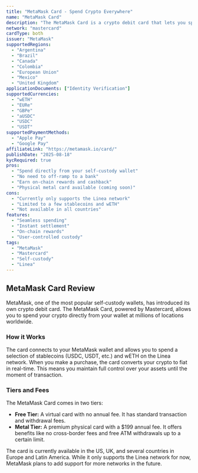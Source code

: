 ```yaml
---
title: "MetaMask Card - Spend Crypto Everywhere"
name: "MetaMask Card"
description: "The MetaMask Card is a crypto debit card that lets you spend your crypto anywhere Mastercard is accepted, directly from your MetaMask wallet."
network: "mastercard"
cardType: both
issuer: "MetaMask"
supportedRegions:
  - "Argentina"
  - "Brazil"
  - "Canada"
  - "Colombia"
  - "European Union"
  - "Mexico"
  - "United Kingdom"
applicationDocuments: ["Identity Verification"]
supportedCurrencies:
  - "wETH"
  - "EURe"
  - "GBPe"
  - "aUSDC"
  - "USDC"
  - "USDT"
supportedPaymentMethods:
  - "Apple Pay"
  - "Google Pay"
affiliateLink: "https://metamask.io/card/"
publishDate: "2025-08-18"
kycRequired: true
pros:
  - "Spend directly from your self-custody wallet"
  - "No need to off-ramp to a bank"
  - "Earn on-chain rewards and cashback"
  - "Physical metal card available (coming soon)"
cons:
  - "Currently only supports the Linea network"
  - "Limited to a few stablecoins and wETH"
  - "Not available in all countries"
features:
  - "Seamless spending"
  - "Instant settlement"
  - "On-chain rewards"
  - "User-controlled custody"
tags:
  - "MetaMask"
  - "Mastercard"
  - "Self-custody"
  - "Linea"
---
```



## MetaMask Card Review

MetaMask, one of the most popular self-custody wallets, has introduced its own crypto debit card. The MetaMask Card, powered by Mastercard, allows you to spend your crypto directly from your wallet at millions of locations worldwide.

### How it Works

The card connects to your MetaMask wallet and allows you to spend a selection of stablecoins (USDC, USDT, etc.) and wETH on the Linea network. When you make a purchase, the card converts your crypto to fiat in real-time. This means you maintain full control over your assets until the moment of transaction.

### Tiers and Fees

The MetaMask Card comes in two tiers:

*   **Free Tier:** A virtual card with no annual fee. It has standard transaction and withdrawal fees.
*   **Metal Tier:** A premium physical card with a $199 annual fee. It offers benefits like no cross-border fees and free ATM withdrawals up to a certain limit.

The card is currently available in the US, UK, and several countries in Europe and Latin America. While it only supports the Linea network for now, MetaMask plans to add support for more networks in the future.
